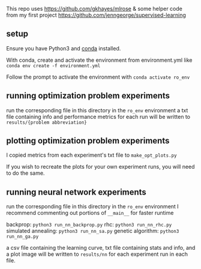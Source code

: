This repo uses https://github.com/gkhayes/mlrose
& some helper code from my first project https://github.com/jenngeorge/supervised-learning

## setup 
Ensure you have Python3 and [conda](https://docs.conda.io/en/latest/) installed.

With conda, create and activate the environment from environment.yml like `conda env create -f environment.yml`

Follow the prompt to activate the environment with `conda activate ro_env`

## running optimization problem experiments 
run the corresponding file in this directory in the `ro_env` environment 
a txt file containing info and performance metrics for each run will be written to `results/{problem abbreviation}`


## plotting optimization problem experiments 
I copied metrics from each experiment's txt file to `make_opt_plots.py`

If you wish to recreate the plots for your own experiment runs, 
you will need to do the same. 


## running neural network experiments 
run the corresponding file in this directory in the `ro_env` environment 
I recommend commenting out portions of `__main__` for faster runtime 

backprop: `python3 run_nn_backprop.py`
rhc: `python3 run_nn_rhc.py`
simulated annealing: `python3 run_nn_sa.py`
genetic algorithm: `python3 run_nn_ga.py`


a csv file containing the learning curve, 
txt file containing stats and info, and a plot image 
will be written to `results/nn` for each experiment run in each file. 
